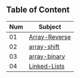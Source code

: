 

## Table of Content

| Num | Subject|
|---- |--------|
|01|[Array-Reverse](./arrayReverse/arrayReverse.md)|
|02|[array-shift](./array-shift/array-shift.md)|array-binary
|03|[array-binary](./array-binary/array-binary.md)|
|04|[Linked-Lists](./linked-lists/Readme.md)|

